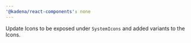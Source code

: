 ```yaml
---
'@kadena/react-components': none
---
```


Update Icons to be exposed under `SystemIcons` and added variants to the Icons.
